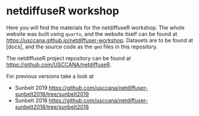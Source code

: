 # netdiffuseR workshop

Here you will find the materials for the netdiffuseR workshop. The whole website was built using `quarto`, and the website itself can be found at https://usccana.github.io/netdiffuser-workshop. Datasets are to be found at [docs], and the source code as the `qmd` files in this repository.

The netdiffuseR project repository can be found at https://github.com/USCCANA/netdiffuseR.

For previous versions take a look at

- Sunbelt 2019 <https://github.com/usccana/netdiffuser-sunbelt2018/tree/sunbelt2019>
- Sunbelt 2018 <https://github.com/usccana/netdiffuser-sunbelt2018/tree/sunbelt2018>
